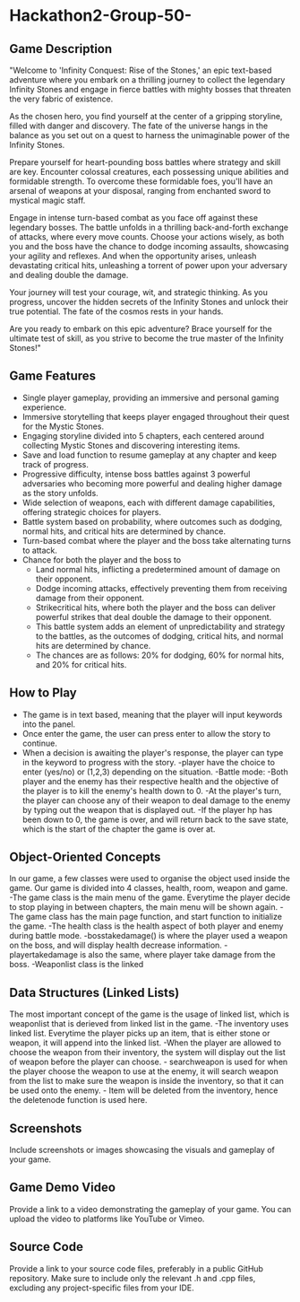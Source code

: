 # Hackathon2-Group-50-

## Game Description
"Welcome to 'Infinity Conquest: Rise of the Stones,' an epic text-based adventure where you embark on a thrilling journey to collect the legendary Infinity Stones and engage in fierce battles with mighty bosses that threaten the very fabric of existence.

As the chosen hero, you find yourself at the center of a gripping storyline, filled with danger and discovery. The fate of the universe hangs in the balance as you set out on a quest to harness the unimaginable power of the Infinity Stones.

Prepare yourself for heart-pounding boss battles where strategy and skill are key. Encounter colossal creatures, each possessing unique abilities and formidable strength. To overcome these formidable foes, you'll have an arsenal of weapons at your disposal, ranging from enchanted sword to mystical magic staff.

Engage in intense turn-based combat as you face off against these legendary bosses. The battle unfolds in a thrilling back-and-forth exchange of attacks, where every move counts. Choose your actions wisely, as both you and the boss have the chance to dodge incoming assaults, showcasing your agility and reflexes. And when the opportunity arises, unleash devastating critical hits, unleashing a torrent of power upon your adversary and dealing double the damage.

Your journey will test your courage, wit, and strategic thinking. As you progress, uncover the hidden secrets of the Infinity Stones and unlock their true potential. The fate of the cosmos rests in your hands.

Are you ready to embark on this epic adventure? Brace yourself for the ultimate test of skill, as you strive to become the true master of the Infinity Stones!"

## Game Features
- Single player gameplay, providing an immersive and personal gaming experience.
- Immersive storytelling that keeps player engaged throughout their quest for the Mystic Stones.
- Engaging storyline divided into 5 chapters, each centered around collecting Mystic Stones and discovering interesting items.
- Save and load function to resume gameplay at any chapter and keep track of progress.
- Progressive difficulty, intense boss battles against 3 powerful adversaries who becoming more powerful and dealing higher damage as the story unfolds.
- Wide selection of weapons, each with different damage capabilities, offering strategic choices for players.
- Battle system based on probability, where outcomes such as dodging, normal hits, and critical hits are determined by chance.
- Turn-based combat where the player and the boss take alternating turns to attack.
- Chance for both the player and the boss to
  - Land normal hits, inflicting a predetermined amount of damage on their opponent.
  - Dodge incoming attacks, effectively preventing them from receiving damage from their opponent.
  - Strikecritical hits, where both the player and the boss can deliver powerful strikes that deal double the damage to their opponent.
  - This battle system adds an element of unpredictability and strategy to the battles, as the outcomes of dodging, critical hits, and normal hits are determined by chance.
  - The chances are as follows: 20% for dodging, 60% for normal hits, and 20% for critical hits.

## How to Play
- The game is in text based, meaning that the player will input keywords into the panel.
- Once enter the game, the user can press enter to allow the story to continue.
- When a decision is awaiting the player's response, the player can type in the keyword to progress with the story.
-player have the choice to enter (yes/no) or (1,2,3) depending on the situation. 
-Battle mode:
	-Both player and the enemy has their respective health and the objective of the player is to kill the enemy's health down to 0.
	-At the player's turn, the player can choose any of their weapon to deal damage to the enemy by typing out the weapon that is displayed out.
	-If the player hp has been down to 0, the game is over, and will return back to the save state, which is the start of the chapter the game is over at.


## Object-Oriented Concepts
In our game, a few classes were used to organise the object used inside the game. Our game is divided into 4 classes, health, room, weapon and game.
-The game class is the main menu of the game. Everytime the player decide to stop playing in between chapters, the main menu will be shown again.
-The game class has the main page function, and start function to initialize the game.
-The health class is the health aspect of both player and enemy during battle mode.
-bosstakedamage() is where the player used a weapon on the boss, and will display health decrease information.
-playertakedamage is also the same, where player take damage from the boss. 
-Weaponlist class is the linked 


## Data Structures (Linked Lists)
The most important concept of the game is the usage of linked list, which is weaponlist that is derieved from linked list in the game. 
	-The inventory uses linked list. Everytime the player picks up an item, that is either stone or weapon, it will append into the linked list.
	-When the player are allowed to choose the weapon from their inventory, the system will display out the list of weapon before the player can choose.
	- searchweapon is used for when the player choose the weapon to use at the enemy, it will search weapon from the list to make sure the weapon is inside the inventory, so that it can be used onto the enemy.
	- Item will be deleted from the inventory, hence the deletenode function is used here.

## Screenshots
Include screenshots or images showcasing the visuals and gameplay of your game.

## Game Demo Video
Provide a link to a video demonstrating the gameplay of your game. You can upload the video to platforms like YouTube or Vimeo.

## Source Code
Provide a link to your source code files, preferably in a public GitHub repository. Make sure to include only the relevant .h and .cpp files, excluding any project-specific files from your IDE.
